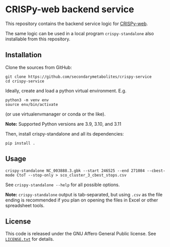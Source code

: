 # CRISPy-web backend service

This repository contains the backend service logic for [CRISPy-web](https://crispy.secondarymetabolites.org/).

The same logic can be used in a local program `crispy-standalone` also installable from this repository.

## Installation

Clone the sources from GitHub:

```
git clone https://github.com/secondarymetabolites/crispy-service
cd crispy-service
```

Ideally, create and load a python virtual environment. E.g.

```
python3 -m venv env
source env/bin/activate
```

(or use virtualenvmanager or conda or the like).

**Note:** Supported Python versions are 3.9, 3.10, and 3.11

Then, install crispy-standalone and all its dependencies:

```
pip install .
```

## Usage

```
crispy-standalone NC_003888.3.gbk --start 246525 --end 271084 --cbest-mode CtoT --stop-only > sco_cluster_3_cbest_stops.csv
```

See `crispy-standalone --help` for all possible options.

**Note:** `crispy-standalone` output is tab-separated, but using `.csv` as the file ending is recommended if you plan on opening the files in Excel or other spreadsheet tools.

## License

This code is released under the GNU Affero General Public license.
See [`LICENSE.txt`](LICENSE.txt) for details.
